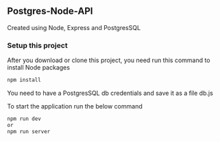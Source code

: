 ## Postgres-Node-API

Created using Node, Express and PostgresSQL

### Setup this project

After you download or clone this project, you need run this command to install Node packages

```sh
npm install
```

You need to have a PostgresSQL db credentials and save it as a file db.js

To start the application run the below command

```sh
npm run dev
or
npm run server
```
